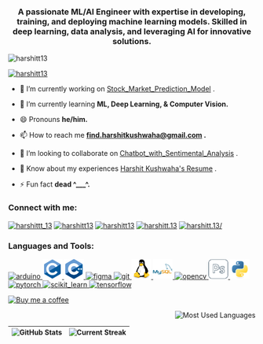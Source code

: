 
<div align="center">

<!--     <h1>Hi 👋, I'm Harshit Kushwaha</h1> -->
<!-- [![Typing SVG](https://readme-typing-svg.demolab.com?font=Doto&weight=700&size=25&pause=1000&color=19F805F7&vCenter=true&width=435&lines=Hi+%F0%9F%91%8B%2C+I'm+Harshit+Kushwaha)](https://git.io/typing-svg) -->
<!--     <img align="center" src="https://media.giphy.com/media/hvRJCLFzcasrR4ia7z/giphy.gif" width="35" left="20px"> -->

</div>

<h3 align="center">A passionate ML/AI Engineer with expertise in developing, training, and deploying machine learning models. Skilled in deep learning, data analysis, and leveraging AI for innovative solutions.</h3>

<p align="left"> <img src="https://komarev.com/ghpvc/?username=harshitt13&label=Profile%20views&color=8978de&style=flat" alt="harshitt13" /> </p>

<p align="left"> <a href="https://github.com/ryo-ma/github-profile-trophy"><img src="https://github-profile-trophy.vercel.app/?username=harshitt13" alt="harshitt13" /></a> </p>

- 🔭 I’m currently working on [Stock_Market_Prediction_Model](https://github.com/harshitt13/Stock-Market-Prediction-Model) .

- 🌱 I’m currently learning **ML, Deep Learning, & Computer Vision.**

- 😄 Pronouns **he/him.**

- 📫 How to reach me **find.harshitkushwaha@gmail.com .**

- 👯 I’m looking to collaborate on [Chatbot_with_Sentimental_Analysis](https://github.com/harshitt13/Chatbot_with_Sentimental_Analysis) .

- 📄 Know about my experiences [Harshit Kushwaha's Resume](https://1drv.ms/w/s!An1qN6aLBOCHhYx8drGUNKpLLTNOEQ?e=hOJRKI) .

- ⚡ Fun fact **dead ^___^.**

<h3 align="left">Connect with me:</h3>
<p align="left">
<a href="https://twitter.com/harshittt_13" target="blank"><img align="center" src="https://raw.githubusercontent.com/rahuldkjain/github-profile-readme-generator/master/src/images/icons/Social/twitter.svg" alt="harshittt_13" height="30" width="40" /></a>
<a href="https://linkedin.com/in/harshitt13" target="blank"><img align="center" src="https://raw.githubusercontent.com/rahuldkjain/github-profile-readme-generator/master/src/images/icons/Social/linked-in-alt.svg" alt="harshitt13" height="30" width="40" /></a>
<a href="https://kaggle.com/harshitt13" target="blank"><img align="center" src="https://raw.githubusercontent.com/rahuldkjain/github-profile-readme-generator/master/src/images/icons/Social/kaggle.svg" alt="harshitt13" height="30" width="40" /></a>
<a href="https://fb.com/harshitt.13" target="blank"><img align="center" src="https://raw.githubusercontent.com/rahuldkjain/github-profile-readme-generator/master/src/images/icons/Social/facebook.svg" alt="harshitt.13" height="30" width="40" /></a>
<a href="https://instagram.com/harshitt.13/" target="blank"><img align="center" src="https://raw.githubusercontent.com/rahuldkjain/github-profile-readme-generator/master/src/images/icons/Social/instagram.svg" alt="harshitt.13/" height="30" width="40" /></a>
</p>

<h3 align="left">Languages and Tools:</h3>
<p align="left"> <a href="https://www.arduino.cc/" target="_blank" rel="noreferrer"> <img src="https://cdn.worldvectorlogo.com/logos/arduino-1.svg" alt="arduino" width="40" height="40"/> </a> <a href="https://www.cprogramming.com/" target="_blank" rel="noreferrer"> <img src="https://raw.githubusercontent.com/devicons/devicon/master/icons/c/c-original.svg" alt="c" width="40" height="40"/> </a> <a href="https://www.w3schools.com/cpp/" target="_blank" rel="noreferrer"> <img src="https://raw.githubusercontent.com/devicons/devicon/master/icons/cplusplus/cplusplus-original.svg" alt="cplusplus" width="40" height="40"/> </a> <a href="https://www.figma.com/" target="_blank" rel="noreferrer"> <img src="https://www.vectorlogo.zone/logos/figma/figma-icon.svg" alt="figma" width="40" height="40"/> </a> <a href="https://git-scm.com/" target="_blank" rel="noreferrer"> <img src="https://www.vectorlogo.zone/logos/git-scm/git-scm-icon.svg" alt="git" width="40" height="40"/> </a> <a href="https://www.linux.org/" target="_blank" rel="noreferrer"> <img src="https://raw.githubusercontent.com/devicons/devicon/master/icons/linux/linux-original.svg" alt="linux" width="40" height="40"/> </a> <a href="https://www.mysql.com/" target="_blank" rel="noreferrer"> <img src="https://raw.githubusercontent.com/devicons/devicon/master/icons/mysql/mysql-original-wordmark.svg" alt="mysql" width="40" height="40"/> </a> <a href="https://opencv.org/" target="_blank" rel="noreferrer"> <img src="https://www.vectorlogo.zone/logos/opencv/opencv-icon.svg" alt="opencv" width="40" height="40"/> </a> <a href="https://www.photoshop.com/en" target="_blank" rel="noreferrer"> <img src="https://raw.githubusercontent.com/devicons/devicon/master/icons/photoshop/photoshop-line.svg" alt="photoshop" width="40" height="40"/> </a> <a href="https://www.python.org" target="_blank" rel="noreferrer"> <img src="https://raw.githubusercontent.com/devicons/devicon/master/icons/python/python-original.svg" alt="python" width="40" height="40"/> </a> <a href="https://pytorch.org/" target="_blank" rel="noreferrer"> <img src="https://www.vectorlogo.zone/logos/pytorch/pytorch-icon.svg" alt="pytorch" width="40" height="40"/> </a> <a href="https://scikit-learn.org/" target="_blank" rel="noreferrer"> <img src="https://upload.wikimedia.org/wikipedia/commons/0/05/Scikit_learn_logo_small.svg" alt="scikit_learn" width="40" height="40"/> </a> <a href="https://www.tensorflow.org" target="_blank" rel="noreferrer"> <img src="https://www.vectorlogo.zone/logos/tensorflow/tensorflow-icon.svg" alt="tensorflow" width="40" height="40"/> </a> </p>

<a href="https://ko-fi.com/harshitkushwaha">
    <img src="https://cdn.ko-fi.com/cdn/kofi3.png?v=3" height="50" width="210" alt="Buy me a coffee" />
</a>

<p align="right">
    <img src="https://github-readme-stats.vercel.app/api/top-langs?username=harshitt13&show_icons=true&theme=dark&locale=en&layout=compact" alt="Most Used Languages" />
</p>

| ![GitHub Stats](https://github-readme-stats.vercel.app/api?username=harshitt13&show_icons=true&theme=dark&locale=en) | ![Current Streak](https://github-readme-streak-stats.herokuapp.com/?user=harshitt13&theme=dark) |
|-------------------------------------------------------------------------------------------------|-----------------------------------------------------------------------------------------|
